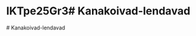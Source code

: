 # IKTpe25Gr3#   K a n a k o i v a d - l e n d a v a d  
 #   K a n a k o i v a d - l e n d a v a d  
 